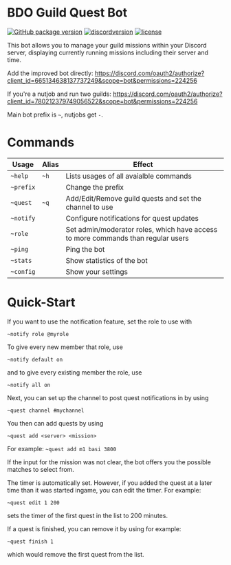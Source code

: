 # BDO Guild Quest Bot
[![GitHub package version](https://img.shields.io/github/package-json/v/TheWyn/bdo-questbot.svg)](https://github.com/TheWyn/bdo-questbot/blob/master/package.json)
[![discordversion](https://img.shields.io/badge/discord.js-12.5.1-blue)](https://github.com/discordjs/discord.js)
[![license](https://img.shields.io/github/license/TheWyn/bdo-questbot.svg)](https://github.com/TheWyn/bdo-questbot/blob/master/LICENSE)


This bot allows you to manage your guild missions within your Discord server, displaying currently running missions including their server and time.

Add the improved bot directly: https://discord.com/oauth2/authorize?client_id=665134638137737249&scope=bot&permissions=224256

If you're a nutjob and run two guilds: https://discord.com/oauth2/authorize?client_id=780212379749056522&scope=bot&permissions=224256

Main bot prefix is `~`, nutjobs get `-`.

# Commands
| Usage | Alias | Effect  |
|---|---|---|
| `~help` | `~h` | Lists usages of all avaialble commands  |
| `~prefix`| | Change the prefix|
| `~quest` | `~q` | Add/Edit/Remove guild quests and set the channel to use |
| `~notify` | | Configure notifications for quest updates
| `~role` | | Set admin/moderator roles, which have access to more commands than regular users |
| `~ping` | | Ping the bot |
| `~stats` | | Show statistics of the bot |
| `~config` | | Show your settings|

# Quick-Start
If you want to use the notification feature, set the role to use with
```
~notify role @myrole
```
To give every new member that role, use
```
~notify default on
```
and to give every existing member the role, use
```
~notify all on
```
Next, you can set up the channel to post quest notifications in by using
```
~quest channel #mychannel
```
You then can add quests by using
```
~quest add <server> <mission>
```
For example: `~quest add m1 basi 3800`

If the input for the mission was not clear, the bot offers you the possible matches to select from.

The timer is automatically set. However, if you added the quest at a later time than it was started ingame, you can edit the timer. For example:
```
~quest edit 1 200
```
sets the timer of the first quest in the list to 200 minutes.

If a quest is finished, you can remove it by using for example:
```
~quest finish 1
```
which would remove the first quest from the list.



